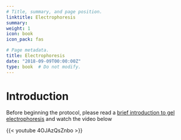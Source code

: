 ```yaml
---
# Title, summary, and page position.
linktitle: Electrophoresis
summary: 
weight: 1
icon: book
icon_pack: fas

# Page metadata.
title: Electrophoresis
date: "2018-09-09T00:00:00Z"
type: book  # Do not modify.
---
```


# Introduction

Before beginning the protocol, please read a [brief introduction to gel electrophoresis](https://en.wikipedia.org/wiki/Gel_electrophoresis) and watch the video below

{{< youtube 4OJAzQsZnbo >}}